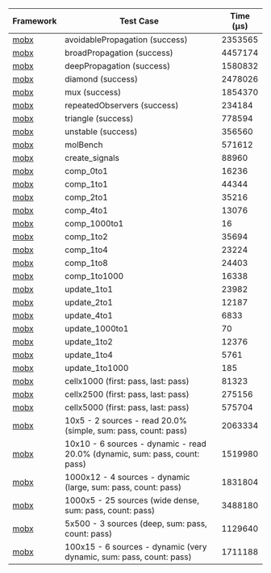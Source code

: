 | Framework | Test Case | Time (μs) |
| --- | --- | --- |
| [mobx](https://github.com/mobxjs/mobx.dart) | avoidablePropagation (success) | 2353565 |
| [mobx](https://github.com/mobxjs/mobx.dart) | broadPropagation (success) | 4457174 |
| [mobx](https://github.com/mobxjs/mobx.dart) | deepPropagation (success) | 1580832 |
| [mobx](https://github.com/mobxjs/mobx.dart) | diamond (success) | 2478026 |
| [mobx](https://github.com/mobxjs/mobx.dart) | mux (success) | 1854370 |
| [mobx](https://github.com/mobxjs/mobx.dart) | repeatedObservers (success) | 234184 |
| [mobx](https://github.com/mobxjs/mobx.dart) | triangle (success) | 778594 |
| [mobx](https://github.com/mobxjs/mobx.dart) | unstable (success) | 356560 |
| [mobx](https://github.com/mobxjs/mobx.dart) | molBench | 571612 |
| [mobx](https://github.com/mobxjs/mobx.dart) | create_signals | 88960 |
| [mobx](https://github.com/mobxjs/mobx.dart) | comp_0to1 | 16236 |
| [mobx](https://github.com/mobxjs/mobx.dart) | comp_1to1 | 44344 |
| [mobx](https://github.com/mobxjs/mobx.dart) | comp_2to1 | 35216 |
| [mobx](https://github.com/mobxjs/mobx.dart) | comp_4to1 | 13076 |
| [mobx](https://github.com/mobxjs/mobx.dart) | comp_1000to1 | 16 |
| [mobx](https://github.com/mobxjs/mobx.dart) | comp_1to2 | 35694 |
| [mobx](https://github.com/mobxjs/mobx.dart) | comp_1to4 | 23224 |
| [mobx](https://github.com/mobxjs/mobx.dart) | comp_1to8 | 24403 |
| [mobx](https://github.com/mobxjs/mobx.dart) | comp_1to1000 | 16338 |
| [mobx](https://github.com/mobxjs/mobx.dart) | update_1to1 | 23982 |
| [mobx](https://github.com/mobxjs/mobx.dart) | update_2to1 | 12187 |
| [mobx](https://github.com/mobxjs/mobx.dart) | update_4to1 | 6833 |
| [mobx](https://github.com/mobxjs/mobx.dart) | update_1000to1 | 70 |
| [mobx](https://github.com/mobxjs/mobx.dart) | update_1to2 | 12376 |
| [mobx](https://github.com/mobxjs/mobx.dart) | update_1to4 | 5761 |
| [mobx](https://github.com/mobxjs/mobx.dart) | update_1to1000 | 185 |
| [mobx](https://github.com/mobxjs/mobx.dart) | cellx1000 (first: pass, last: pass) | 81323 |
| [mobx](https://github.com/mobxjs/mobx.dart) | cellx2500 (first: pass, last: pass) | 275156 |
| [mobx](https://github.com/mobxjs/mobx.dart) | cellx5000 (first: pass, last: pass) | 575704 |
| [mobx](https://github.com/mobxjs/mobx.dart) | 10x5 - 2 sources - read 20.0% (simple, sum: pass, count: pass) | 2063334 |
| [mobx](https://github.com/mobxjs/mobx.dart) | 10x10 - 6 sources - dynamic - read 20.0% (dynamic, sum: pass, count: pass) | 1519980 |
| [mobx](https://github.com/mobxjs/mobx.dart) | 1000x12 - 4 sources - dynamic (large, sum: pass, count: pass) | 1831804 |
| [mobx](https://github.com/mobxjs/mobx.dart) | 1000x5 - 25 sources (wide dense, sum: pass, count: pass) | 3488180 |
| [mobx](https://github.com/mobxjs/mobx.dart) | 5x500 - 3 sources (deep, sum: pass, count: pass) | 1129640 |
| [mobx](https://github.com/mobxjs/mobx.dart) | 100x15 - 6 sources - dynamic (very dynamic, sum: pass, count: pass) | 1711188 |
